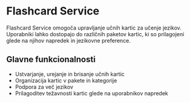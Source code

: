 # Flashcard Service

Flashcard Service omogoča upravljanje učnih kartic za učenje jezikov. Uporabniki lahko dostopajo do različnih paketov kartic, ki so prilagojeni glede na njihov napredek in jezikovne preference.

## Glavne funkcionalnosti
- Ustvarjanje, urejanje in brisanje učnih kartic
- Organizacija kartic v pakete in kategorije
- Podpora za več jezikov
- Prilagoditev težavnosti kartic glede na uporabnikov napredek